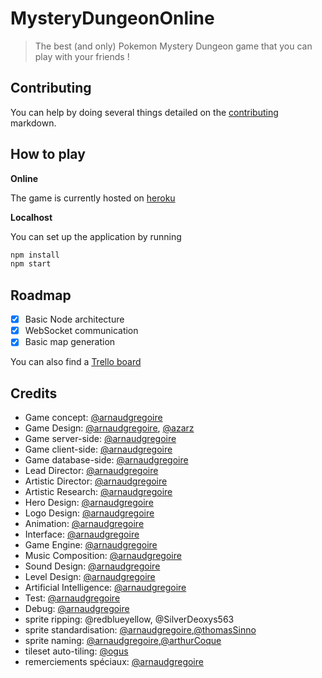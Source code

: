 # MysteryDungeonOnline

> The best (and only) Pokemon Mystery Dungeon game that you can play with your friends !

## Contributing

You can help by doing several things detailed on the [contributing](CONTRIBUTING.md)  markdown.

## How to play

__Online__

The game is currently hosted on [heroku](https://mystery-dungeon-online.herokuapp.com/)

__Localhost__

You can set up the application by running

```sh
npm install
npm start
```

## Roadmap

 + [x] Basic Node architecture
 + [x] WebSocket communication
 + [x] Basic map generation

You can also find a [Trello board](https://trello.com/b/7p8KeYpU/mysterydungeononline)

## Credits

 - Game concept: [@arnaudgregoire](https://github.com/arnaudgregoire)
 - Game Design: [@arnaudgregoire](https://github.com/arnaudgregoire), [@azarz](https://github.com/azarz) 
 - Game server-side: [@arnaudgregoire](https://github.com/arnaudgregoire)
 - Game client-side: [@arnaudgregoire](https://github.com/arnaudgregoire)
 - Game database-side: [@arnaudgregoire](https://github.com/arnaudgregoire)
 - Lead Director: [@arnaudgregoire](https://github.com/arnaudgregoire)
 - Artistic Director: [@arnaudgregoire](https://github.com/arnaudgregoire)
 - Artistic Research: [@arnaudgregoire](https://github.com/arnaudgregoire)
 - Hero Design: [@arnaudgregoire](https://github.com/arnaudgregoire)
 - Logo Design: [@arnaudgregoire](https://github.com/arnaudgregoire)
 - Animation: [@arnaudgregoire](https://github.com/arnaudgregoire)
 - Interface: [@arnaudgregoire](https://github.com/arnaudgregoire)
 - Game Engine: [@arnaudgregoire](https://github.com/arnaudgregoire)
 - Music Composition: [@arnaudgregoire](https://github.com/arnaudgregoire)
 - Sound Design: [@arnaudgregoire](https://github.com/arnaudgregoire)
 - Level Design: [@arnaudgregoire](https://github.com/arnaudgregoire)
 - Artificial Intelligence: [@arnaudgregoire](https://github.com/arnaudgregoire)
 - Test: [@arnaudgregoire](https://github.com/arnaudgregoire)
 - Debug: [@arnaudgregoire](https://github.com/arnaudgregoire)
 - sprite ripping: @redblueyellow,  @SilverDeoxys563
 - sprite standardisation: [@arnaudgregoire](https://github.com/arnaudgregoire),[@thomasSinno](https://github.com/ThomasSINNO)
 - sprite naming: [@arnaudgregoire](https://github.com/arnaudgregoire),[@arthurCoque](https://github.com/acoque)
 - tileset auto-tiling: [@ogus](https://github.com/ogus/auto-tiling)
 - remerciements spéciaux: [@arnaudgregoire](https://github.com/arnaudgregoire) 

 
